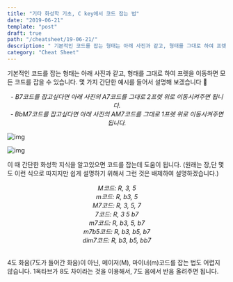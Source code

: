 ```yaml
---
title: "기타 화성학 기초, C key에서 코드 잡는 법"
date: "2019-06-21"
template: "post"
draft: true
path: "/cheatsheet/19-06-21/"
description: " 기본적인 코드를 잡는 형태는 아래 사진과 같고, 형태를 그대로 하여 프렛을 이동하면 모든 코드를 잡을 수 있습니다. 몇 가지 간단한 예시를 들어서 설명해 보겠습니다. B7코드를 잡고싶다면 아래 사진의 A7코드를 그대로 2프렛 위로 이동시켜주면 됩니다. BbM7코드를 잡고싶다면 아래 사진의 AM7코드를 그대로 1프렛 위로 이동시켜주면 됩니다."
category: "Cheat Sheet"
---
```


 기본적인 코드를 잡는 형태는 아래 사진과 같고, 형태를 그대로 하여 프렛을 이동하면 모든 코드를 잡을 수 있습니다. 몇 가지 간단한 예시를 들어서 설명해 보겠습니다 🎸

<center><i>- B7코드를 잡고싶다면 아래 사진의 A7코드를 그대로 2프렛 위로 이동시켜주면 됩니다.</i></br>
<i>- BbM7코드를 잡고싶다면 아래 사진의 AM7코드를 그대로 1프렛 위로 이동시켜주면 됩니다.</i>
</center>

![img](../img/19-06-21-1.png)

![img](../img/19-06-21-2.png)

이 때 간단한 화성학 지식을 알고있으면 코드를 잡는데 도움이 됩니다. (원래는 장,단 몇도 이런 식으로 따지지만 쉽게 설명하기 위해서 그런 것은 배제하여 설명하겠습니다.)

<center><i>M코드: R, 3, 5</i></br>
<i>m코드: R, b3, 5</i></br>
<i>M7코드: R, 3, 5, 7</i></br>
<i>7코드: R, 3 5 b7</i></br>
<i>m7코드: R, b3, 5, b7</i></br>
<i>m7b5코드: R, b3, b5, b7</i></br>
<i>dim7코드: R, b3, b5, bb7</i></br></center>

</br>4도 화음(7도가 들어간 화음)이 아닌, 메이저(M), 마이너(m)코드를 잡는 법도 어렵지 않습니다. 1옥타브가 8도 차이라는 것을 이용해서, 7도 음에서 반음 올려주면 됩니다.
